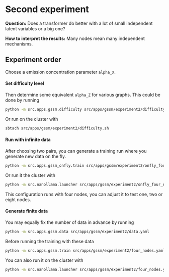 # Second experiment

**Question:**
Does a transformer do better with a lot of small independent latent variables or a big one?

**How to interpret the results:**
Many nodes mean many independent mechanisms.

## Experiment order
Choose a emission concentration parameter `alpha_X`.

#### Set difficulty level
Then determine some equivalent `alpha_Z` for various graphs.
This could be done by running
```bash
python -m src.apps.gssm.difficulty src/apps/gssm/experiment2/difficulty.yaml
```
Or run on the cluster with
```bash
sbtach src/apps/gssm/experiment2/difficulty.sh
```

#### Run with infinite data
After choosing two pairs, you can generate a training run where you generate new data on the fly.
```bash
python -m src.apps.gssm_onfly.train src/apps/gssm/experiment2/onfly_four_nodes.yaml
```
Or run it the cluster with
```bash
python -m src.nanollama.launcher src/apps/gssm/experiment2/onfly_four_nodes.yaml
```
This configuration runs with four nodes, you can adjust it to test one, two or eight nodes.

#### Generate finite data
You may equally fix the number of data in advance by running
```bash
python -m src.apps.gssm.data src/apps/gssm/experiment2/data.yaml
```
Before running the training with these data
```bash
python -m src.apps.gssm.train src/apps/gssm/experiment2/four_nodes.yaml
```
You can also run it on the cluster with
```bash
python -m src.nanollama.launcher src/apps/gssm/experiment2/four_nodes.yaml
```